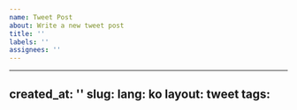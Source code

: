 ```yaml
---
name: Tweet Post
about: Write a new tweet post
title: ''
labels: ''
assignees: ''
---
```

---
created_at: ''
slug:
lang: ko
layout: tweet
tags:
---
